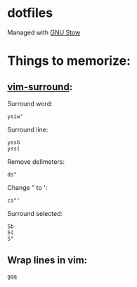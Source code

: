 # dotfiles

Managed with [GNU Stow](http://brandon.invergo.net/news/2012-05-26-using-gnu-stow-to-manage-your-dotfiles.html)

# Things to memorize:
    
[vim-surround](https://github.com/tpope/vim-surround):
-----------------------

Surround word:

    ysiw"

Surround line:

    yssb
    yss(
    
Remove delimeters:

    ds"
    
Change " to ':

    cs"'
    
Surround selected:

    Sb
    S(
    S"

Wrap lines in vim:
------------------
    gqq
